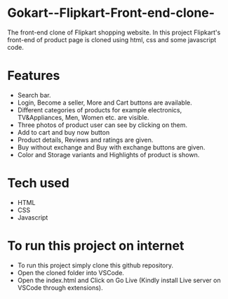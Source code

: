 # Gokart--Flipkart-Front-end-clone-
The front-end clone of Flipkart shopping website. In this project Flipkart's front-end of product page is cloned using html, css and some javascript code.

# Features

- Search bar.
- Login, Become a seller, More and Cart buttons are available.
- Different categories of products for example electronics, TV&Appliances, Men, Women etc. are visible.
- Three photos of product user can see by clicking on them.
- Add to cart and buy now button
- Product details, Reviews and ratings are given.
- Buy without exchange and Buy with exchange buttons are given.
- Color and Storage variants and Highlights of product is shown.

# Tech used 

- HTML
- CSS
- Javascript

# To run this project on internet

- To run this project simply clone this github repository.
- Open the cloned folder into VSCode.
- Open the index.html and Click on Go Live (Kindly install Live server on VSCode through extensions).
